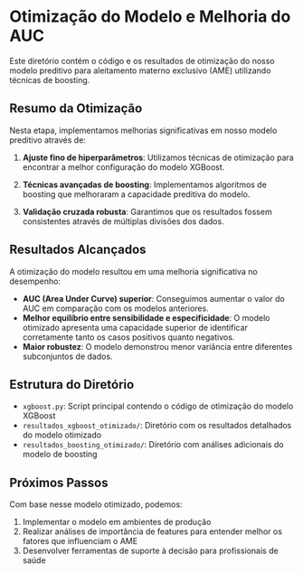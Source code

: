 # Otimização do Modelo e Melhoria do AUC

Este diretório contém o código e os resultados de otimização do nosso modelo preditivo para aleitamento materno exclusivo (AME) utilizando técnicas de boosting.

## Resumo da Otimização

Nesta etapa, implementamos melhorias significativas em nosso modelo preditivo através de:

1. **Ajuste fino de hiperparâmetros**: Utilizamos técnicas de otimização para encontrar a melhor configuração do modelo XGBoost.

2. **Técnicas avançadas de boosting**: Implementamos algoritmos de boosting que melhoraram a capacidade preditiva do modelo.

3. **Validação cruzada robusta**: Garantimos que os resultados fossem consistentes através de múltiplas divisões dos dados.

## Resultados Alcançados

A otimização do modelo resultou em uma melhoria significativa no desempenho:

- **AUC (Area Under Curve) superior**: Conseguimos aumentar o valor do AUC em comparação com os modelos anteriores.
- **Melhor equilíbrio entre sensibilidade e especificidade**: O modelo otimizado apresenta uma capacidade superior de identificar corretamente tanto os casos positivos quanto negativos.
- **Maior robustez**: O modelo demonstrou menor variância entre diferentes subconjuntos de dados.

## Estrutura do Diretório

- `xgboost.py`: Script principal contendo o código de otimização do modelo XGBoost
- `resultados_xgboost_otimizado/`: Diretório com os resultados detalhados do modelo otimizado
- `resultados_boosting_otimizado/`: Diretório com análises adicionais do modelo de boosting

## Próximos Passos

Com base nesse modelo otimizado, podemos:

1. Implementar o modelo em ambientes de produção
2. Realizar análises de importância de features para entender melhor os fatores que influenciam o AME
3. Desenvolver ferramentas de suporte à decisão para profissionais de saúde 